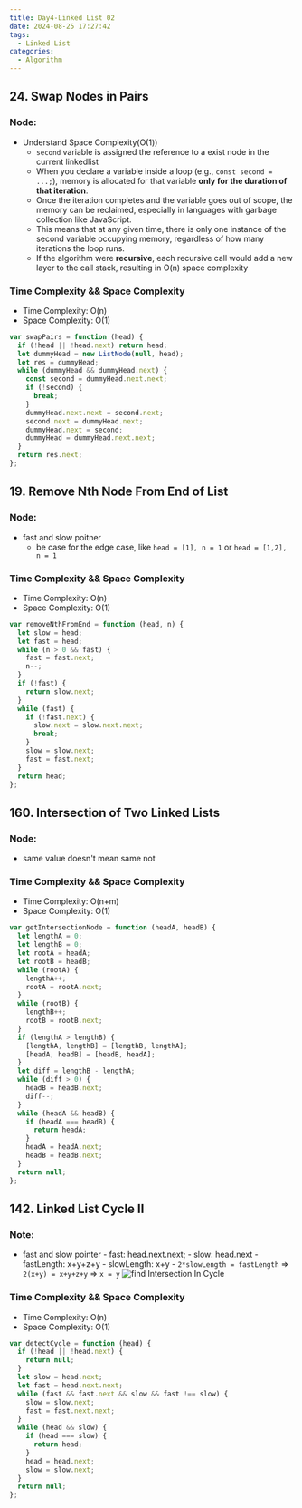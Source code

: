 ```yaml
---
title: Day4-Linked List 02
date: 2024-08-25 17:27:42
tags:
  - Linked List
categories:
  - Algorithm
---
```


## 24. Swap Nodes in Pairs

### Node:

- Understand Space Complexity(O(1))
  - `second` variable is assigned the reference to a exist node in the current linkedlist
  - When you declare a variable inside a loop (e.g., `const second = ...;`), memory is allocated for that variable **only for the duration of that iteration**.
  - Once the iteration completes and the variable goes out of scope, the memory can be reclaimed, especially in languages with garbage collection like JavaScript.
  - This means that at any given time, there is only one instance of the second variable occupying memory, regardless of how many iterations the loop runs.
  - If the algorithm were **recursive**, each recursive call would add a new layer to the call stack, resulting in O(n) space complexity

### Time Complexity && Space Complexity

- Time Complexity: O(n)
- Space Complexity: O(1)

```js
var swapPairs = function (head) {
  if (!head || !head.next) return head;
  let dummyHead = new ListNode(null, head);
  let res = dummyHead;
  while (dummyHead && dummyHead.next) {
    const second = dummyHead.next.next;
    if (!second) {
      break;
    }
    dummyHead.next.next = second.next;
    second.next = dummyHead.next;
    dummyHead.next = second;
    dummyHead = dummyHead.next.next;
  }
  return res.next;
};
```

## 19. Remove Nth Node From End of List

### Node:

- fast and slow poitner
  - be case for the edge case, like `head = [1], n = 1` or `head = [1,2], n = 1`

### Time Complexity && Space Complexity

- Time Complexity: O(n)
- Space Complexity: O(1)

```js
var removeNthFromEnd = function (head, n) {
  let slow = head;
  let fast = head;
  while (n > 0 && fast) {
    fast = fast.next;
    n--;
  }
  if (!fast) {
    return slow.next;
  }
  while (fast) {
    if (!fast.next) {
      slow.next = slow.next.next;
      break;
    }
    slow = slow.next;
    fast = fast.next;
  }
  return head;
};
```

## 160. Intersection of Two Linked Lists

### Node:

- same value doesn't mean same not

### Time Complexity && Space Complexity

- Time Complexity: O(n+m)
- Space Complexity: O(1)

```js
var getIntersectionNode = function (headA, headB) {
  let lengthA = 0;
  let lengthB = 0;
  let rootA = headA;
  let rootB = headB;
  while (rootA) {
    lengthA++;
    rootA = rootA.next;
  }
  while (rootB) {
    lengthB++;
    rootB = rootB.next;
  }
  if (lengthA > lengthB) {
    [lengthA, lengthB] = [lengthB, lengthA];
    [headA, headB] = [headB, headA];
  }
  let diff = lengthB - lengthA;
  while (diff > 0) {
    headB = headB.next;
    diff--;
  }
  while (headA && headB) {
    if (headA === headB) {
      return headA;
    }
    headA = headA.next;
    headB = headB.next;
  }
  return null;
};
```

## 142. Linked List Cycle II

### Note:

- fast and slow pointer - fast: head.next.next; - slow: head.next - fastLength: x+y+z+y - slowLength: x+y - `2*slowLength = fastLength` => `2(x+y) = x+y+z+y` => `x = y`
  ![find Intersection In Cycle](/images/findIntersectionInCycle.png)

### Time Complexity && Space Complexity

- Time Complexity: O(n)
- Space Complexity: O(1)

```js
var detectCycle = function (head) {
  if (!head || !head.next) {
    return null;
  }
  let slow = head.next;
  let fast = head.next.next;
  while (fast && fast.next && slow && fast !== slow) {
    slow = slow.next;
    fast = fast.next.next;
  }
  while (head && slow) {
    if (head === slow) {
      return head;
    }
    head = head.next;
    slow = slow.next;
  }
  return null;
};
```
